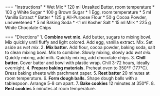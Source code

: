 === "Instructions"
    * Wet Mix
        * 120 ml Unsalted Butter, room temperature
        * 100 g White Sugar
        * 100 g Brown Sugar
        * 1 Egg, room temperature
        * 5 ml Vanilla Extract
    * Batter
        * 125 g All-Purpose Flour
        * 50 g Cocoa Powder, unsweetened
        * 5 ml Baking Soda
        * <1 ml Kosher Salt
        * 15 ml Milk
        * 225 g White Chocolate Chips

=== "Directions"
    1. **Combine wet mix.** Add butter, sugars to mixing bowl. Mix quickly until fluffy and light colored. Add egg, vanilla extract. Mix. Set aside as *wet mix*.
    2. **Mix batter.** Add flour, cocoa powder, baking soda, salt to clean mixing bowl. Mix to combine. Slowly mixing, slowly add *wet mix*. Quickly mixing, add milk. Quickly mixing, add chocolate chips.
    3. **Chill batter.** Cover batter and bowl with plastic wrap. Chill 3-72 hours, ideally overnight.
    4. **Prepare baking materials.** Preheat oven to 350°F (177°C). Dress baking sheets with parchment paper.
    5. **Rest batter** 20 minutes at room temperature.
    6. **Form dough balls.** Shape dough balls with a tablespoon. Arrange 5-8 cm apart.
    7. **Bake cookies** 12 minutes at 350°F.
    8. **Rest cookies** 5 minutes at room temperature.

[^1]:
    McKenney, Sally. ["Inside Out Chocolate Chip Cookies."](https://sallysbakingaddiction.com/inside-out-chocolate-chip-cookies/) *Sally's Baking Addiction.* 29 January 2020. Accessed 2020.

